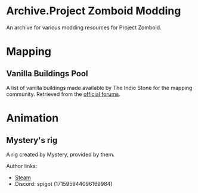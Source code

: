 # Archive.Project Zomboid Modding
An archive for various modding resources for Project Zomboid.

# Mapping
## Vanilla Buildings Pool
A list of vanilla buildings made available by The Indie Stone for the mapping community. Retrieved from the [official forums](https://theindiestone.com/forums/index.php?/topic/54395-vanilla-buildings-pool/).

# Animation
## Mystery's rig
A rig created by Mystery, provided by them.

Author links:
- [Steam](https://steamcommunity.com/id/Zmilez)
- Discord: spigot (171595944096169984)

